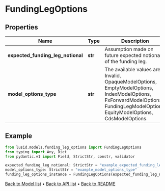 # FundingLegOptions

## Properties
Name | Type | Description | Notes
------------ | ------------- | ------------- | -------------
**expected_funding_leg_notional** | **str** | Assumption made on future expected notional of the funding leg. | 
**model_options_type** | **str** | The available values are: Invalid, OpaqueModelOptions, EmptyModelOptions, IndexModelOptions, FxForwardModelOptions, FundingLegModelOptions, EquityModelOptions, CdsModelOptions | 
## Example

```python
from lusid.models.funding_leg_options import FundingLegOptions
from typing import Any, Dict
from pydantic.v1 import Field, StrictStr, constr, validator

expected_funding_leg_notional: StrictStr = "example_expected_funding_leg_notional"
model_options_type: StrictStr = "example_model_options_type"
funding_leg_options_instance = FundingLegOptions(expected_funding_leg_notional=expected_funding_leg_notional, model_options_type=model_options_type)

```

[Back to Model list](../README.md#documentation-for-models) &#8226; [Back to API list](../README.md#documentation-for-api-endpoints) &#8226; [Back to README](../README.md)

